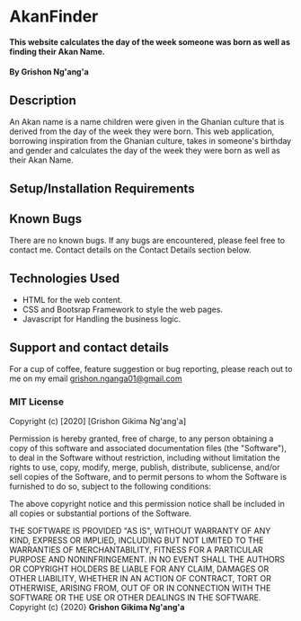 # AkanFinder
#### This website calculates the day of the week someone was born as well as finding their Akan Name.
#### By **Grishon Ng'ang'a**
## Description
An Akan name is a name children were given in the Ghanian culture that is derived from the day of the week they were born.
This web application, borrowing inspiration from the Ghanian culture, takes in someone's birthday and gender and calculates the day of the week they were born as well as their Akan Name. 
## Setup/Installation Requirements

## Known Bugs
There are no known bugs. If any bugs are encountered, please feel free to contact me. Contact details on the Contact Details section below.
## Technologies Used
* HTML for the web content.
* CSS and Bootsrap Framework to style the web pages.
* Javascript for Handling the business logic.
## Support and contact details
For a cup of coffee, feature suggestion or bug reporting, please reach out to me on my email grishon.nganga01@gmail.com
### MIT License
Copyright (c) [2020] [Grishon Gikima Ng'ang'a]

Permission is hereby granted, free of charge, to any person obtaining a copy
of this software and associated documentation files (the "Software"), to deal
in the Software without restriction, including without limitation the rights
to use, copy, modify, merge, publish, distribute, sublicense, and/or sell
copies of the Software, and to permit persons to whom the Software is
furnished to do so, subject to the following conditions:

The above copyright notice and this permission notice shall be included in all
copies or substantial portions of the Software.

THE SOFTWARE IS PROVIDED "AS IS", WITHOUT WARRANTY OF ANY KIND, EXPRESS OR
IMPLIED, INCLUDING BUT NOT LIMITED TO THE WARRANTIES OF MERCHANTABILITY,
FITNESS FOR A PARTICULAR PURPOSE AND NONINFRINGEMENT. IN NO EVENT SHALL THE
AUTHORS OR COPYRIGHT HOLDERS BE LIABLE FOR ANY CLAIM, DAMAGES OR OTHER
LIABILITY, WHETHER IN AN ACTION OF CONTRACT, TORT OR OTHERWISE, ARISING FROM,
OUT OF OR IN CONNECTION WITH THE SOFTWARE OR THE USE OR OTHER DEALINGS IN THE
SOFTWARE.
Copyright (c) {2020} 
**Grishon Gikima Ng'ang'a**